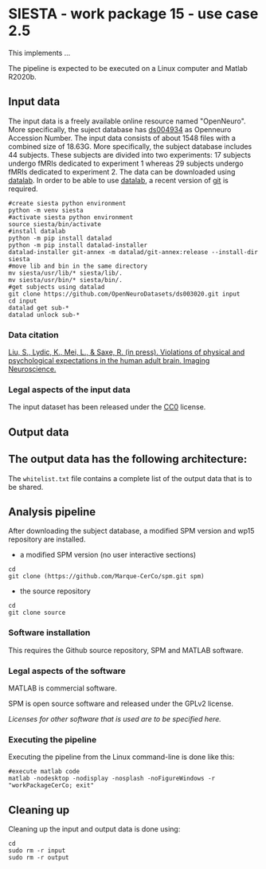 # SIESTA - work package 15 - use case 2.5

This implements ...

The pipeline is expected to be executed on a Linux computer and Matlab R2020b.

## Input data

The input data is a freely available online resource named "OpenNeuro". More specifically, the suject database has [ds004934](doi:10.18112/openneuro.ds004934.v1.0.0) as Openneuro Accession Number. The input data consists of about 1548 files with a combined size of 18.63G. More specifically, the subject database includes 44 subjects. These subjects are divided into two experiments: 17 subjects undergo fMRIs dedicated to experiment 1 whereas 29 subjects undergo fMRIs dedicated to experiment 2. The data can be downloaded using [datalab](https://www.datalad.org/). In order to be able to use [datalab](https://www.datalad.org/), a recent version of [git]( https://git-scm.com/downloads) is required.

````
#create siesta python environment
python -m venv siesta
#activate siesta python environment
source siesta/bin/activate
#install datalab 
python -m pip install datalad
python -m pip install datalad-installer
datalad-installer git-annex -m datalad/git-annex:release --install-dir siesta
#move lib and bin in the same directory
mv siesta/usr/lib/* siesta/lib/.
mv siesta/usr/bin/* siesta/bin/.
#get subjects using datalad
git clone https://github.com/OpenNeuroDatasets/ds003020.git input
cd input 
datalad get sub-*
datalad unlock sub-*
````
### Data citation

[Liu, S., Lydic, K., Mei, L., & Saxe, R. (in press). Violations of physical and psychological expectations in the human adult brain. Imaging Neuroscience.](https://doi.org/10.1162/imag_a_00068)

### Legal aspects of the input data
The input dataset has been released under the [CC0](https://spdx.org/licenses/CC0-1.0.html) license.

## Output data

The output data has the following architecture:
- 

The `whitelist.txt` file contains a complete list of the output data that is to be shared. 

## Analysis pipeline

After downloading the subject database, a modified SPM version and wp15 repository are installed.
- a modified SPM version (no user interactive sections)
````
cd
git clone (https://github.com/Marque-CerCo/spm.git spm)
````
- the source repository
````
cd
git clone source
````

### Software installation

This requires the Github source repository, SPM and MATLAB software. 

### Legal aspects of the software

MATLAB is commercial software.

SPM is open source software and released under the GPLv2 license.

_Licenses for other software that is used are to be specified here._

### Executing the pipeline

Executing the pipeline from the Linux command-line is done like this:
````
#execute matlab code
matlab -nodesktop -nodisplay -nosplash -noFigureWindows -r "workPackageCerCo; exit"
````

## Cleaning up

Cleaning up the input and output data is done using:
````
cd
sudo rm -r input
sudo rm -r output
````

